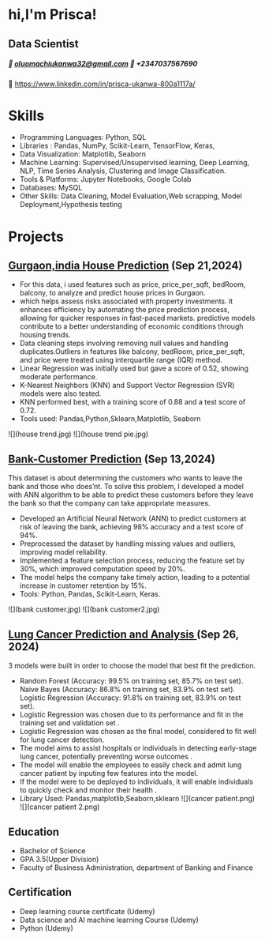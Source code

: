 # hi,I'm Prisca!
## Data Scientist
##### 📧 oluomachiukanwa32@gmail.com   📱 +2347037567690
🔗 https://www.linkedin.com/in/prisca-ukanwa-800a1117a/

# Skills
- Programming Languages: Python, SQL
- Libraries : Pandas, NumPy, Scikit-Learn, TensorFlow, Keras, 
- Data Visualization: Matplotlib, Seaborn
- Machine Learning: Supervised/Unsupervised learning, Deep Learning, NLP, Time Series Analysis, Clustering and Image Classification.
- Tools & Platforms: Jupyter Notebooks, Google Colab
- Databases: MySQL
- Other Skills: Data Cleaning, Model Evaluation,Web scrapping, Model Deployment,Hypothesis testing

# Projects
## [Gurgaon,india House Prediction](Pritex32/Gurgoan-house-price-prediction (github.com))                      (Sep 21,2024)
- For this data, i used features such as  price, price_per_sqft, bedRoom, balcony, to analyze and predict house prices in Gurgaon.
- which helps assess risks associated with property investments. it enhances efficiency by automating the price prediction process, allowing for quicker responses in fast-paced markets. predictive models contribute to a better understanding of economic conditions through housing trends.
- Data cleaning steps involving  removing null values and handling duplicates.Outliers in features like balcony, bedRoom, price_per_sqft, and price were treated using interquartile range (IQR) method.
-	Linear Regression was initially used but gave a score of 0.52, showing moderate performance.
- K-Nearest Neighbors (KNN) and Support Vector Regression (SVR) models were also tested.
- KNN performed best, with a training score of 0.88 and a test score of 0.72.
-	Tools used: Pandas,Python,Sklearn,Matplotlib, Seaborn

![](house trend.jpg)
![](house trend pie.jpg)


## [Bank-Customer Prediction]( Pritex32/pritex_project (github.com))                                             (Sep 13,2024)
This dataset is about determining the customers who wants to leave the bank and those who does’nt. To solve this problem, I developed a model with ANN algorithm to be able to predict these customers before they leave the bank so that the company can take appropriate measures.
- Developed an Artificial Neural Network (ANN) to predict customers at risk of leaving the bank, achieving 98% accuracy and a test score of 94%.
-	Preprocessed the dataset by handling missing values and outliers, improving model reliability.
-	Implemented a feature selection process, reducing the feature set by 30%, which improved computation speed by 20%.
-	The model helps the company take timely action, leading to a potential increase in customer retention by 15%.
-	Tools: Python, Pandas, Scikit-Learn, Keras.

![](bank customer.jpg)
![](bank customer2.jpg)



## [Lung Cancer Prediction and Analysis ](https://github.com/Pritex32/lung-cancer-prediction)                                (Sep 26, 2024)

3 models were built in order to choose the model that best fit the prediction.
- Random Forest (Accuracy: 99.5% on training set, 85.7% on test set). Naive Bayes (Accuracy: 86.8% on
training set, 83.9% on test set). Logistic Regression (Accuracy: 91.8% on training set, 83.9% on test set).
- Logistic Regression was chosen due to its performance and fit in the training set and validation set .
- Logistic Regression was chosen as the final model, considered to fit well for lung cancer detection.
- The model aims to assist hospitals or individuals in detecting early-stage lung cancer, potentially preventing
worse outcomes .
- The model will enable the employees to easily check and admit lung cancer patient by inputing few features
into the model.
- If the model were to be deployed to individuals, it will enable individuals to quickly check and monitor their
health .
- Library Used: Pandas,matplotlib,Seaborn,sklearn
![](cancer patient.png)
![](cancer patient 2.png)


## Education
- Bachelor of Science                                                                             
- GPA 3.5(Upper Division)
- Faculty of Business Administration, department of Banking and Finance

## Certification                                                                           
- Deep learning course certificate (Udemy)
- Data science and AI machine learning Course (Udemy)
- Python (Udemy)


